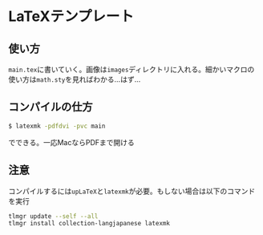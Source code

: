 # LaTeXテンプレート
## 使い方
`main.tex`に書いていく。画像は`images`ディレクトリに入れる。細かいマクロの使い方は`math.sty`を見ればわかる...はず...
## コンパイルの仕方
```sh
$ latexmk -pdfdvi -pvc main
```
でできる。一応MacならPDFまで開ける
## 注意
コンパイルするには`upLaTeX`と`latexmk`が必要。もしない場合は以下のコマンドを実行
```sh
tlmgr update --self --all
tlmgr install collection-langjapanese latexmk
```